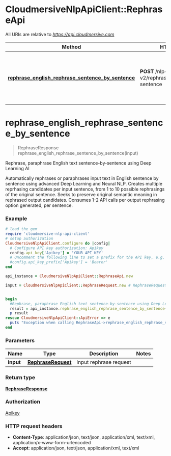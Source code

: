 # CloudmersiveNlpApiClient::RephraseApi

All URIs are relative to *https://api.cloudmersive.com*

Method | HTTP request | Description
------------- | ------------- | -------------
[**rephrase_english_rephrase_sentence_by_sentence**](RephraseApi.md#rephrase_english_rephrase_sentence_by_sentence) | **POST** /nlp-v2/rephrase/rephrase/eng/by-sentence | Rephrase, paraphrase English text sentence-by-sentence using Deep Learning AI


# **rephrase_english_rephrase_sentence_by_sentence**
> RephraseResponse rephrase_english_rephrase_sentence_by_sentence(input)

Rephrase, paraphrase English text sentence-by-sentence using Deep Learning AI

Automatically rephrases or paraphrases input text in English sentence by sentence using advanced Deep Learning and Neural NLP.  Creates multiple reprhasing candidates per input sentence, from 1 to 10 possible rephrasings of the original sentence.  Seeks to preserve original semantic meaning in rephrased output candidates.  Consumes 1-2 API calls per output rephrasing option generated, per sentence.

### Example
```ruby
# load the gem
require 'cloudmersive-nlp-api-client'
# setup authorization
CloudmersiveNlpApiClient.configure do |config|
  # Configure API key authorization: Apikey
  config.api_key['Apikey'] = 'YOUR API KEY'
  # Uncomment the following line to set a prefix for the API key, e.g. 'Bearer' (defaults to nil)
  #config.api_key_prefix['Apikey'] = 'Bearer'
end

api_instance = CloudmersiveNlpApiClient::RephraseApi.new

input = CloudmersiveNlpApiClient::RephraseRequest.new # RephraseRequest | Input rephrase request


begin
  #Rephrase, paraphrase English text sentence-by-sentence using Deep Learning AI
  result = api_instance.rephrase_english_rephrase_sentence_by_sentence(input)
  p result
rescue CloudmersiveNlpApiClient::ApiError => e
  puts "Exception when calling RephraseApi->rephrase_english_rephrase_sentence_by_sentence: #{e}"
end
```

### Parameters

Name | Type | Description  | Notes
------------- | ------------- | ------------- | -------------
 **input** | [**RephraseRequest**](RephraseRequest.md)| Input rephrase request | 

### Return type

[**RephraseResponse**](RephraseResponse.md)

### Authorization

[Apikey](../README.md#Apikey)

### HTTP request headers

 - **Content-Type**: application/json, text/json, application/xml, text/xml, application/x-www-form-urlencoded
 - **Accept**: application/json, text/json, application/xml, text/xml



